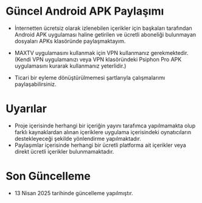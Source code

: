 # Güncel Android APK Paylaşımı
* İnternetten ücretsiz olarak izlenebilen içerikler için başkaları tarafından Android APK uygulaması haline getirilen ve ücretli aboneliği bulunmayan dosyaları APKs klasöründe paylaşmaktayım.
* MAXTV uygulamasını kullanmak için VPN kullanmanız gerekmektedir. (Kendi VPN uygulamanızı veya VPN klasöründeki Psiphon Pro APK uygulamasını kurarak kullanmanız yeterlidir.)

* Ticari bir eyleme dönüştürülmemesi şartlarıyla çalışmalarımı paylaşabilirsiniz.

# Uyarılar
* Proje içerisinde herhangi bir içeriğin yayını tarafımca yapılmamakta olup farklı kaynaklardan alınan içeriklere uygulama içerisindeki oynatıcıların destekleyeceği şekilde yönlendirme yapılmaktadır.
* Paylaşımlar içerisinde herhangi bir ücretli platforma ait içerikler veya direkt ücretli içerikler bulunmamaktadır.

# Son Güncelleme
* 13 Nisan 2025 tarihinde güncelleme yapılmıştır.
